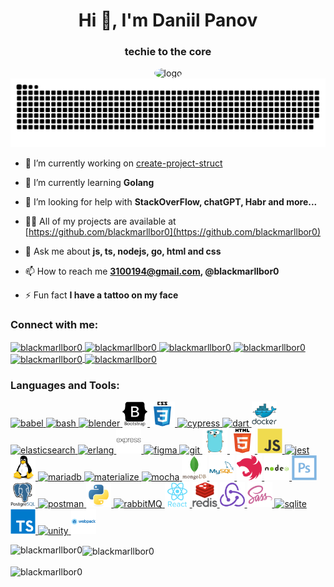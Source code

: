 <h1 align="center">Hi 👋, I'm Daniil Panov</h1>
<h3 align="center">techie to the core</h3>

<div align="center">
    <img src="https://images.squarespace-cdn.com/content/v1/5e10bdc20efb8f0d169f85f9/1626540203825-JKT6PNEGJ6784CAFH0GR/surfing-js.png"
         style="border-radius: 50%" 
         width="300px" 
         alt="logo"
     />
</div>

<picture>
  <source media="(prefers-color-scheme: dark)" srcset="https://raw.githubusercontent.com/platane/platane/output/github-contribution-grid-snake-dark.svg">
  <source media="(prefers-color-scheme: light)" srcset="https://raw.githubusercontent.com/platane/platane/output/github-contribution-grid-snake.svg">
  <img alt="github contribution grid snake animation" src="https://raw.githubusercontent.com/platane/platane/output/github-contribution-grid-snake.svg">
</picture>

- 🔭 I’m currently working on [create-project-struct](https://github.com/blackmarllbor0/create-project-struct)

- 🌱 I’m currently learning **Golang**

- 🤝 I’m looking for help with **StackOverFlow, chatGPT, Habr and more...**

- 👨‍💻 All of my projects are available at [https://github.com/blackmarllbor0](https://github.com/blackmarllbor0)

- 💬 Ask me about **js, ts, nodejs, go, html and css**

- 📫 How to reach me **3100194@gmail.com, @blackmarllbor0**

- ⚡ Fun fact **I have a tattoo on my face**

<h3 align="left">Connect with me:</h3>

<p align="left">
    <a href="https://codepen.io/blackmarllbor0" target="blank">
        <img align="center"
             src="https://raw.githubusercontent.com/rahuldkjain/github-profile-readme-generator/master/src/images/icons/Social/codepen.svg"   
             alt="blackmarllbor0" 
             height="30" 
             width="40"
         />
    </a>
    <a href="https://dev.to/blackmarllbor0" target="blank">
        <img align="center" 
             src="https://raw.githubusercontent.com/rahuldkjain/github-profile-readme-generator/master/src/images/icons/Social/devto.svg" 
             alt="blackmarllbor0" 
             height="30" 
             width="40"
         />
    </a>
    <a href="https://stackoverflow.com/users/blackmarllbor0" target="blank">
        <img align="center" 
             src="https://raw.githubusercontent.com/rahuldkjain/github-profile-readme-generator/master/src/images/icons/Social/stack-overflow.svg" 
             alt="blackmarllbor0" 
             height="30"
             width="40"
         />
    </a>
    <a href="https://codesandbox.com/blackmarllbor0" target="blank">
        <img align="center"
             src="https://raw.githubusercontent.com/rahuldkjain/github-profile-readme-generator/master/src/images/icons/Social/codesandbox.svg" 
             alt="blackmarllbor0"
             height="30"
             width="40"
         />
    </a>
    <a href="https://instagram.com/blackmarllbor0" target="blank">
        <img align="center" 
             src="https://raw.githubusercontent.com/rahuldkjain/github-profile-readme-generator/master/src/images/icons/Social/instagram.svg" 
             alt="blackmarllbor0"
             height="30"
             width="40"
         />
    </a>
    <a href="https://discord.gg/blackmarllbor0" target="blank">
        <img align="center"
             src="https://raw.githubusercontent.com/rahuldkjain/github-profile-readme-generator/master/src/images/icons/Social/discord.svg" 
             alt="blackmarllbor0"
             height="30"
             width="40"
         />
    </a>
</p>

<h3 align="left">Languages and Tools:</h3>

<p align="left">
    <a href="https://babeljs.io/" target="_blank" rel="noreferrer">
        <img src="https://www.vectorlogo.zone/logos/babeljs/babeljs-icon.svg"
             alt="babel"
             width="40"
             height="40"
         />
    </a>
    <a href="https://www.gnu.org/software/bash/" target="_blank" rel="noreferrer">
        <img src="https://www.vectorlogo.zone/logos/gnu_bash/gnu_bash-icon.svg"
             alt="bash"
             width="40"
             height="40"
         />
    </a>
    <a href="https://www.blender.org/" target="_blank" rel="noreferrer">
        <img src="https://download.blender.org/branding/community/blender_community_badge_white.svg"
             alt="blender"
             width="40"
             height="40"
         />
    </a>
    <a href="https://getbootstrap.com" target="_blank" rel="noreferrer">
        <img src="https://raw.githubusercontent.com/devicons/devicon/master/icons/bootstrap/bootstrap-plain-wordmark.svg"
             alt="bootstrap" 
             width="40"
             height="40"
         />
    </a>
    <a href="https://www.w3schools.com/css/" target="_blank" rel="noreferrer">
        <img src="https://raw.githubusercontent.com/devicons/devicon/master/icons/css3/css3-original-wordmark.svg"
             alt="css3"
             width="40"
             height="40"
         />
    </a>
    <a href="https://www.cypress.io" target="_blank" rel="noreferrer">
        <img src="https://raw.githubusercontent.com/simple-icons/simple-icons/6e46ec1fc23b60c8fd0d2f2ff46db82e16dbd75f/icons/cypress.svg" 
             alt="cypress"
             width="40"
             height="40"
         />
    </a>
    <a href="https://dart.dev" target="_blank" rel="noreferrer">
        <img src="https://www.vectorlogo.zone/logos/dartlang/dartlang-icon.svg"
             alt="dart"
             width="40"
             height="40"
         />
    </a> 
    <a href="https://www.docker.com/" target="_blank" rel="noreferrer">
        <img src="https://raw.githubusercontent.com/devicons/devicon/master/icons/docker/docker-original-wordmark.svg"
             alt="docker" 
             width="40" 
             height="40"
         />
    </a> 
    <a href="https://www.elastic.co" target="_blank" rel="noreferrer">
      <img
        src="https://www.vectorlogo.zone/logos/elastic/elastic-icon.svg"
        alt="elasticsearch"
        width="40"
        height="40"
      />
    </a>
    <a href="https://www.erlang.org/" target="_blank" rel="noreferrer">
      <img
        src="https://www.vectorlogo.zone/logos/erlang/erlang-official.svg"
        alt="erlang"
        width="40"
        height="40"
      />
    </a>
    <a href="https://expressjs.com" target="_blank" rel="noreferrer">
      <img
        src="https://raw.githubusercontent.com/devicons/devicon/master/icons/express/express-original-wordmark.svg"
        alt="express"
        width="40"
        height="40"
      />
    </a>
    <a href="https://www.figma.com/" target="_blank" rel="noreferrer">
      <img
        src="https://www.vectorlogo.zone/logos/figma/figma-icon.svg"
        alt="figma"
        width="40"
        height="40"
      />
    </a>
    <a href="https://git-scm.com/" target="_blank" rel="noreferrer">
      <img
        src="https://www.vectorlogo.zone/logos/git-scm/git-scm-icon.svg"
        alt="git"
        width="40"
        height="40"
      />
    </a>
    <a href="https://golang.org" target="_blank" rel="noreferrer">
      <img
        src="https://raw.githubusercontent.com/devicons/devicon/master/icons/go/go-original.svg"
        alt="go"
        width="40"
        height="40"
      />
    </a>
    <a href="https://www.w3.org/html/" target="_blank" rel="noreferrer">
      <img
        src="https://raw.githubusercontent.com/devicons/devicon/master/icons/html5/html5-original-wordmark.svg"
        alt="html5"
        width="40"
        height="40"
      />
    </a>
    <a
      href="https://developer.mozilla.org/en-US/docs/Web/JavaScript"
      target="_blank"
      rel="noreferrer"
    >
      <img
        src="https://raw.githubusercontent.com/devicons/devicon/master/icons/javascript/javascript-original.svg"
        alt="javascript"
        width="40"
        height="40"
      />
    </a>
    <a href="https://jestjs.io" target="_blank" rel="noreferrer">
      <img
        src="https://www.vectorlogo.zone/logos/jestjsio/jestjsio-icon.svg"
        alt="jest"
        width="40"
        height="40"
      />
    </a>
    <a href="https://www.linux.org/" target="_blank" rel="noreferrer">
      <img
        src="https://raw.githubusercontent.com/devicons/devicon/master/icons/linux/linux-original.svg"
        alt="linux"
        width="40"
        height="40"
      />
    </a>
    <a href="https://mariadb.org/" target="_blank" rel="noreferrer">
      <img
        src="https://www.vectorlogo.zone/logos/mariadb/mariadb-icon.svg"
        alt="mariadb"
        width="40"
        height="40"
      />
    </a>
    <a href="https://materializecss.com/" target="_blank" rel="noreferrer">
      <img
        src="https://raw.githubusercontent.com/prplx/svg-logos/5585531d45d294869c4eaab4d7cf2e9c167710a9/svg/materialize.svg"
        alt="materialize"
        width="40"
        height="40"
      />
    </a>
    <a href="https://mochajs.org" target="_blank" rel="noreferrer">
      <img
        src="https://www.vectorlogo.zone/logos/mochajs/mochajs-icon.svg"
        alt="mocha"
        width="40"
        height="40"
      />
    </a>
    <a href="https://www.mongodb.com/" target="_blank" rel="noreferrer">
      <img
        src="https://raw.githubusercontent.com/devicons/devicon/master/icons/mongodb/mongodb-original-wordmark.svg"
        alt="mongodb"
        width="40"
        height="40"
      />
    </a>
    <a href="https://www.mysql.com/" target="_blank" rel="noreferrer">
      <img
        src="https://raw.githubusercontent.com/devicons/devicon/master/icons/mysql/mysql-original-wordmark.svg"
        alt="mysql"
        width="40"
        height="40"
      />
    </a>
    <a href="https://nestjs.com/" target="_blank" rel="noreferrer">
      <img
        src="https://raw.githubusercontent.com/devicons/devicon/master/icons/nestjs/nestjs-plain.svg"
        alt="nestjs"
        width="40"
        height="40"
      />
    </a>
    <a href="https://nodejs.org" target="_blank" rel="noreferrer">
      <img
        src="https://raw.githubusercontent.com/devicons/devicon/master/icons/nodejs/nodejs-original-wordmark.svg"
        alt="nodejs"
        width="40"
        height="40"
      />
    </a>
    <a href="https://www.photoshop.com/en" target="_blank" rel="noreferrer">
      <img
        src="https://raw.githubusercontent.com/devicons/devicon/master/icons/photoshop/photoshop-line.svg"
        alt="photoshop"
        width="40"
        height="40"
      />
    </a>
    <a href="https://www.postgresql.org" target="_blank" rel="noreferrer">
      <img
        src="https://raw.githubusercontent.com/devicons/devicon/master/icons/postgresql/postgresql-original-wordmark.svg"
        alt="postgresql"
        width="40"
        height="40"
      />
    </a>
    <a href="https://postman.com" target="_blank" rel="noreferrer">
      <img
        src="https://www.vectorlogo.zone/logos/getpostman/getpostman-icon.svg"
        alt="postman"
        width="40"
        height="40"
      />
    </a>
    <a href="https://www.python.org" target="_blank" rel="noreferrer">
      <img
        src="https://raw.githubusercontent.com/devicons/devicon/master/icons/python/python-original.svg"
        alt="python"
        width="40"
        height="40"
      />
    </a>
    <a href="https://www.rabbitmq.com" target="_blank" rel="noreferrer">
      <img
        src="https://www.vectorlogo.zone/logos/rabbitmq/rabbitmq-icon.svg"
        alt="rabbitMQ"
        width="40"
        height="40"
      />
    </a>
    <a href="https://reactjs.org/" target="_blank" rel="noreferrer">
      <img
        src="https://raw.githubusercontent.com/devicons/devicon/master/icons/react/react-original-wordmark.svg"
        alt="react"
        width="40"
        height="40"
      />
    </a>
    <a href="https://redis.io" target="_blank" rel="noreferrer">
      <img
        src="https://raw.githubusercontent.com/devicons/devicon/master/icons/redis/redis-original-wordmark.svg"
        alt="redis"
        width="40"
        height="40"
      />
    </a>
    <a href="https://redux.js.org" target="_blank" rel="noreferrer">
      <img
        src="https://raw.githubusercontent.com/devicons/devicon/master/icons/redux/redux-original.svg"
        alt="redux"
        width="40"
        height="40"
      />
    </a>
    <a href="https://sass-lang.com" target="_blank" rel="noreferrer">
      <img
        src="https://raw.githubusercontent.com/devicons/devicon/master/icons/sass/sass-original.svg"
        alt="sass"
        width="40"
        height="40"
      />
    </a>
    <a href="https://www.sqlite.org/" target="_blank" rel="noreferrer">
      <img
        src="https://www.vectorlogo.zone/logos/sqlite/sqlite-icon.svg"
        alt="sqlite"
        width="40"
        height="40"
      />
    </a>
    <a href="https://www.typescriptlang.org/" target="_blank" rel="noreferrer">
      <img
        src="https://raw.githubusercontent.com/devicons/devicon/master/icons/typescript/typescript-original.svg"
        alt="typescript"
        width="40"
        height="40"
      />
    </a>
    <a href="https://unity.com/" target="_blank" rel="noreferrer">
      <img
        src="https://www.vectorlogo.zone/logos/unity3d/unity3d-icon.svg"
        alt="unity"
        width="40"
        height="40"
      />
    </a>
    <a href="https://webpack.js.org" target="_blank" rel="noreferrer">
      <img
        src="https://raw.githubusercontent.com/devicons/devicon/d00d0969292a6569d45b06d3f350f463a0107b0d/icons/webpack/webpack-original-wordmark.svg"
        alt="webpack"
        width="40"
        height="40"
      />
    </a>
</p>

<div aligin="center">
    <div>
        <p>
            <img align="left" 
                 src="https://github-readme-stats.vercel.app/api/top-langs?username=blackmarllbor0&show_icons=true&locale=en&layout=compact"
                 alt="blackmarllbor0"
             />
        </p>
    </div>
</div>

 <p>
    <img align="center"
         src="https://github-readme-stats.vercel.app/api?username=blackmarllbor0&show_icons=true&locale=en" 
         alt="blackmarllbor0"
     />
</p>
    
<p>
    <img align="center" 
         src="https://github-readme-streak-stats.herokuapp.com/?user=blackmarllbor0&" 
         alt="blackmarllbor0"
     />
</p>

